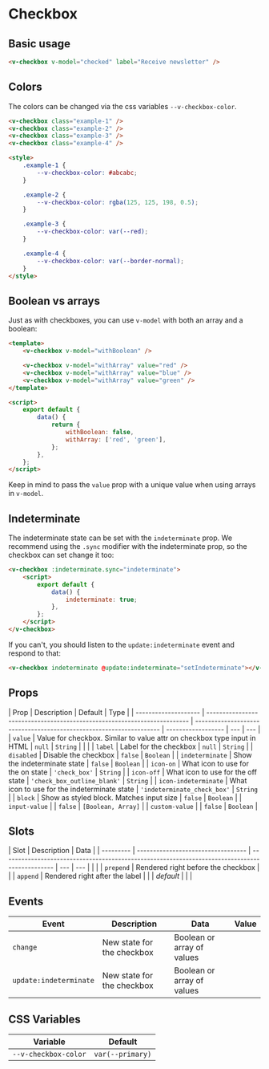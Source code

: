 # Checkbox

## Basic usage

```html
<v-checkbox v-model="checked" label="Receive newsletter" />
```

## Colors

The colors can be changed via the css variables `--v-checkbox-color`.

```html
<v-checkbox class="example-1" />
<v-checkbox class="example-2" />
<v-checkbox class="example-3" />
<v-checkbox class="example-4" />

<style>
	.example-1 {
		--v-checkbox-color: #abcabc;
	}

	.example-2 {
		--v-checkbox-color: rgba(125, 125, 198, 0.5);
	}

	.example-3 {
		--v-checkbox-color: var(--red);
	}

	.example-4 {
		--v-checkbox-color: var(--border-normal);
	}
</style>
```

## Boolean vs arrays

Just as with checkboxes, you can use `v-model` with both an array and a boolean:

```html
<template>
	<v-checkbox v-model="withBoolean" />

	<v-checkbox v-model="withArray" value="red" />
	<v-checkbox v-model="withArray" value="blue" />
	<v-checkbox v-model="withArray" value="green" />
</template>

<script>
	export default {
		data() {
			return {
				withBoolean: false,
				withArray: ['red', 'green'],
			};
		},
	};
</script>
```

Keep in mind to pass the `value` prop with a unique value when using arrays in `v-model`.

## Indeterminate

The indeterminate state can be set with the `indeterminate` prop. We recommend using the `.sync` modifier with the
indeterminate prop, so the checkbox can set change it too:

```html
<v-checkbox :indeterminate.sync="indeterminate">
	<script>
		export default {
			data() {
				indeterminate: true;
			},
		};
	</script>
</v-checkbox>
```

If you can't, you should listen to the `update:indeterminate` event and respond to that:

```html
<v-checkbox indeterminate @update:indeterminate="setIndeterminate"></v-checkbox>
```

## Props

| Prop                 | Description                                                              | Default                                                             | Type               |
| -------------------- | ------------------------------------------------------------------------ | ------------------------------------------------------------------- | ------------------ | --- | --- |
| `value`              | Value for checkbox. Similar to value attr on checkbox type input in HTML | `null`                                                              | `String`           |
| <!--                 | `inputValue`                                                             | Value that's used with `v-model`. Either boolean or array of values | `false`            |     | --> |
| `label`              | Label for the checkbox                                                   | `null`                                                              | `String`           |
| `disabled`           | Disable the checkbox                                                     | `false`                                                             | `Boolean`          |
| `indeterminate`      | Show the indeterminate state                                             | `false`                                                             | `Boolean`          |
| `icon-on`            | What icon to use for the on state                                        | `'check_box'`                                                       | `String`           |
| `icon-off`           | What icon to use for the off state                                       | `'check_box_outline_blank'`                                         | `String`           |
| `icon-indeterminate` | What icon to use for the indeterminate state                             | `'indeterminate_check_box'`                                         | `String`           |
| `block`              | Show as styled block. Matches input size                                 | `false`                                                             | `Boolean`          |
| `input-value`        |                                                                          | `false`                                                             | `[Boolean, Array]` |
| `custom-value`       |                                                                          | `false`                                                             | `Boolean`          |

## Slots

| Slot      | Description                        | Data                                                                                           |
| --------- | ---------------------------------- | ---------------------------------------------------------------------------------------------- | --- | --- |
| <!--      | `label`                            | Allows custom markup and HTML to be rendered inside the label. Will override the `label` prop. |     | --> |
| `prepend` | Rendered right before the checkbox |                                                                                                |
| `append`  | Rendered right after the label     |                                                                                                |
| _default_ |                                    |                                                                                                |

## Events

| Event                  | Description                | Data                       | Value |
| ---------------------- | -------------------------- | -------------------------- | ----- |
| `change`               | New state for the checkbox | Boolean or array of values |       |
| `update:indeterminate` | New state for the checkbox | Boolean or array of values |       |

## CSS Variables

| Variable             | Default          |
| -------------------- | ---------------- |
| `--v-checkbox-color` | `var(--primary)` |

